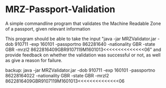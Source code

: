 # MRZ-Passport-Validation
 A simple commandline program that validates the Machine Readable Zone of a passport, given relevant information
 
 This program should be able to take the input "java -jar MRZValidator.jar -dob 910711 -exp 160101 -passportno 862281640 -nationality GBR -state GBR -mrzl2 8622816409GBR9107119M1601013<<<<<<<<<<<<<<06" and provide feedback on whether the validation was successful or not, as well as give a reason for failure.
 
 backup: java -jar MRZValidator.jar -dob 910711 -exp 160101 -passportno 86228164022 -nationality GBR -state GBR -mrzl2 8622816409GBR9107119M1601013\<\<\<\<\<\<\<\<\<\<\<\<\<\<06
